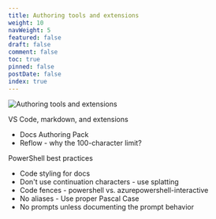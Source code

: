 ```yaml
---
title: Authoring tools and extensions
weight: 10
navWeight: 5
featured: false
draft: false
comment: false
toc: true
pinned: false
postDate: false
index: true
---
```

<!-- markdownlint-disable MD041 -->
![Authoring tools and extensions](./images/contributedocs/slide10.png)

VS Code, markdown, and extensions

- Docs Authoring Pack
- Reflow - why the 100-character limit?

PowerShell best practices

- Code styling for docs
- Don't use continuation characters - use splatting
- Code fences - powershell vs. azurepowershell-interactive
- No aliases - Use proper Pascal Case
- No prompts unless documenting the prompt behavior
